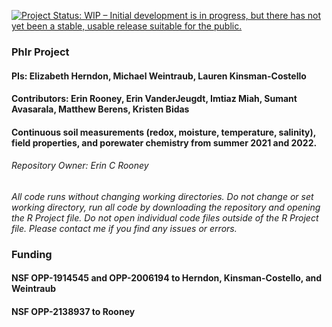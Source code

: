 [![Project Status: WIP – Initial development is in progress, but there
has not yet been a stable, usable release suitable for the
public.](https://www.repostatus.org/badges/latest/wip.svg)](https://www.repostatus.org/#wip)

### PhIr Project
#### PIs: Elizabeth Herndon, Michael Weintraub, Lauren Kinsman-Costello
#### Contributors: Erin Rooney, Erin VanderJeugdt, Imtiaz Miah, Sumant Avasarala, Matthew Berens, Kristen Bidas
#### Continuous soil measurements (redox, moisture, temperature, salinity), field properties, and porewater chemistry from summer 2021 and 2022. 

###### Repository Owner: Erin C Rooney


*All code runs without changing working directories. Do not change or set working directory, run all code by downloading the repository and opening the R Project file. Do not open individual code files outside of the R Project file. Please contact me if you find any issues or errors.*

### Funding 
#### NSF OPP-1914545 and OPP-2006194 to Herndon, Kinsman-Costello, and Weintraub
#### NSF OPP-2138937 to Rooney
